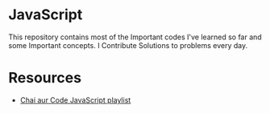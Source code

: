 # JavaScript

This repository contains most of the Important codes I've learned so far and some Important concepts. I Contribute Solutions to problems every day.

# Resources

- [Chai aur Code JavaScript playlist](https://youtube.com/playlist?list=PLu71SKxNbfoBuX3f4EOACle2y-tRC5Q37&si=joX78vkHQbZ2dQGD)
